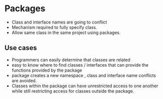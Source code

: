 # Packages

- Class and interface names are going to conflict
- Mechanism required to fully specify class.
- Allow same class in the same project using packages.

## Use cases

- Programmers can easily determine that classes are related
- easy to know where to find classes / interfaces that can provide the functions provided by the package
- package creates a new namespace , class and interface name conflicts are avoided.
- Classes within the package can have unrestricted access to one another while still restricting access for classes outside the package.

